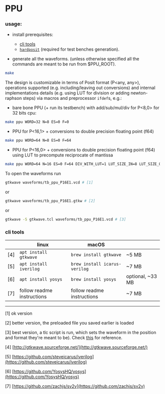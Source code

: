 # PPU


### usage:

- install prerequisites:
    
    - [cli tools](#cli_tools)
    - [`hardposit`](https://github.com/urbanij/hardposit) (required for test benches generation).

- generate all the waveforms. (unless otherwise specified all the commands are meant to be run from $PPU_ROOT).
```sh
make 
```

The design is customizable in terms of Posit format (P<any, any>), operations supported (e.g. including/leaving out conversions) and internal implementations details (e.g. using LUT for division or adding newton-raphson steps) via macros and preprocessor `ifdef`s, 
e.g.:

- bare bone PPU (+ run its testbench) with add/sub/mul/div for P<8,0> for 32 bits cpu:
```sh
make ppu WORD=32 N=8 ES=0 F=0
```
- PPU for P<16,1> + conversions to double precision floating point (f64)
```sh
make ppu WORD=64 N=8 ES=0 F=64
```

- PPU for P<16,0> + conversions to double precision floating point (f64) using LUT to precompute reciprocate of mantissa
```sh
make ppu WORD=64 N=16 ES=0 F=64 DIV_WITH_LUT=1 LUT_SIZE_IN=8 LUT_SIZE_OUT=9
```


To open the waveforms run
```sh
gtkwave waveforms/tb_ppu_P16E1.vcd # [1]
```
or 
```sh
gtkwave waveforms/tb_ppu_P16E1.gtkw # [2]
```
or 
```sh
gtkwave -S gtkwave.tcl waveforms/tb_ppu_P16E1.vcd # [3]
```


### cli tools

|   |linux                 |macOS                        |                |
|---|----------------------|-----------------------------|----------------|
|[4]|`apt install gtkwave` |`brew install gtkwave`       |~5 MB           |
|[5]|`apt install iverilog`|`brew install icarus-verilog`|~7 MB           |
|[6]|`apt install yosys`   |`brew install yosys`         |optional, ~33 MB|
|[7]| follow readme instructions | follow readme instructions |~7 MB |

---
[1] ok version

[2] better version, the preloaded file you saved earlier is loaded

[3] best version, a tlc script is run, which sets the waveform in the position and format they're meant to be). Check [this](https://github.com/carlosedp/chiselv/blob/72fbbd066357fe16e79612eb678bb06bc0ff21e0/GTKWave/gtkwave.tcl) for reference.

[4] [http://gtkwave.sourceforge.net/](http://gtkwave.sourceforge.net/)

[5] [https://github.com/steveicarus/iverilog](https://github.com/steveicarus/iverilog)

[6] [https://github.com/YosysHQ/yosys](https://github.com/YosysHQ/yosys)

[7] [https://github.com/zachjs/sv2v](https://github.com/zachjs/sv2v)
